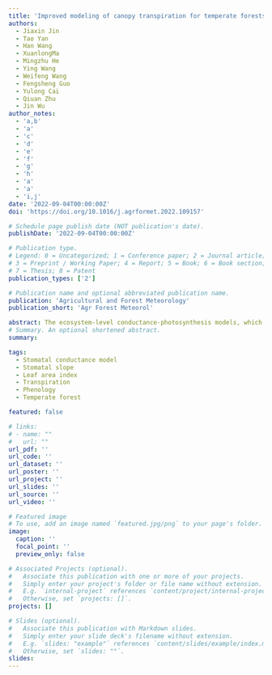 ```yaml
---
title: 'Improved modeling of canopy transpiration for temperate forests by incorporating a LAI-based dynamic parametrization scheme of stomatal slope'
authors:
  - Jiaxin Jin
  - Tao Yan
  - Han Wang
  - XuanlongMa
  - Mingzhu He
  - Ying Wang
  - Weifeng Wang
  - Fengsheng Guo
  - Yulong Cai 
  - Qiuan Zhu
  - Jin Wu
author_notes:
  - 'a,b'
  - 'a'
  - 'c'
  - 'd'
  - 'e'
  - 'f'
  - 'g'
  - 'h'
  - 'a'
  - 'a'
  - 'i,j'
date: '2022-09-04T00:00:00Z'
doi: 'https://doi.org/10.1016/j.agrformet.2022.109157'

# Schedule page publish date (NOT publication's date).
publishDate: '2022-09-04T00:00:00Z'

# Publication type.
# Legend: 0 = Uncategorized; 1 = Conference paper; 2 = Journal article;
# 3 = Preprint / Working Paper; 4 = Report; 5 = Book; 6 = Book section;
# 7 = Thesis; 8 = Patent
publication_types: ['2']

# Publication name and optional abbreviated publication name.
publication: 'Agricultural and Forest Meteorology'
publication_short: 'Agr Forest Meteorol'

abstract: The ecosystem-level conductance-photosynthesis models, which represent a linearly coupled relationship between canopy stomatal conductance (Gs) and CO2 assimilation, have been increasingly used for modeling transpiration (Tc). As a key parameter in these models, the slope parameter (G1) has been observed to vary considerably over the seasons in the field, but is often parametrized with a biome-specific temporally constant G1, resulting in large potential uncertainty. Here we hypothesized that G1 varies with leaf area index (LAI) phenology and soil water content (SWC) seasonality, and accurate characterization of G1 seasonality offers an avenue to improve Tc modelling. To test these hypotheses, we first investigated the seasonality of Eddy flux-derived G1 and then explored its relationship with satellite-derived LAI and field-observed SWC seasonality at 12 temperate forest FLUXNET sites across the Northern Hemisphere. Last, we cross-compared the two schemes of model parameterization of G1 for modeling Tc:(1) a constant G1 (FIX) and (2) a dynamic G1 parameterized using the selected variables (DYN). Our results show G1 displays considerable seasonal variations across all sites, with a minimum value in mid-summer. Further variance partitioning analysis demonstrates that the seasonal variations in G1 show direct linkages with LAI phenology rather than SWC seasonality likely associated with leaf aging and ontogeny development. Last, we found relative to the FIX model, the DYN model (using LAI for G1 parameterization) significantly reduced the model uncertainty in terms of RMSE by 24.6 ± 11.8% and 32.0 ± 8.7%, respectively for Gs and Tc at a daily scale. These results collectively improve our understanding of the dynamic pattern and proximate controls of G1 seasonality, and highlight the effectiveness of using remote sensing-derived LAI phenology for improved characterization of G1 seasonality that ultimately contributes to the improved process model simulations of the seasonal dynamics of Gs and Tc across temperate forest landscapes.
# Summary. An optional shortened abstract.
summary: 

tags:
  - Stomatal conductance model
  - Stomatal slope
  - Leaf area index
  - Transpiration
  - Phenology
  - Temperate forest

featured: false

# links:
# - name: ""
#   url: ""
url_pdf: ''
url_code: ''
url_dataset: ''
url_poster: ''
url_project: ''
url_slides: ''
url_source: ''
url_video: ''

# Featured image
# To use, add an image named `featured.jpg/png` to your page's folder.
image:
  caption: ''
  focal_point: ''
  preview_only: false

# Associated Projects (optional).
#   Associate this publication with one or more of your projects.
#   Simply enter your project's folder or file name without extension.
#   E.g. `internal-project` references `content/project/internal-project/index.md`.
#   Otherwise, set `projects: []`.
projects: []

# Slides (optional).
#   Associate this publication with Markdown slides.
#   Simply enter your slide deck's filename without extension.
#   E.g. `slides: "example"` references `content/slides/example/index.md`.
#   Otherwise, set `slides: ""`.
slides:
---
```



